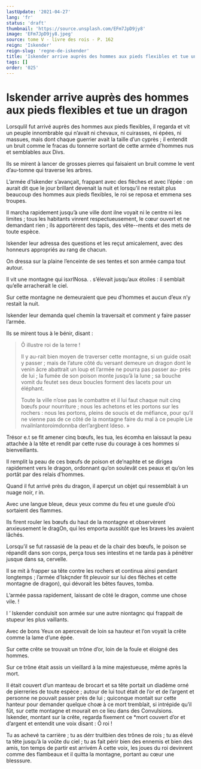 ```yaml
---
lastUpdate: '2021-04-27'
lang: 'fr'
status: 'draft'
thumbnail: 'https://source.unsplash.com/EFm7JpD9jy8'
image: 'EFm7JpD9jy8.jpeg'
source: tome V - livre des rois - P. 162
reign: 'Iskender'
reign-slug: 'regne-de-iskender'
title: 'Iskender arrive auprès des hommes aux pieds flexibles et tue un dragon | Le Livre des Rois | Shâhnâmeh'
tags: []
order: '025'
---
```


<!-- LTeX: language=fr -->

# Iskender arrive auprès des hommes aux pieds flexibles et tue un dragon

Lorsqulil fut arrivé auprès des hommes aux pieds flexibles, il regarda et vit un peuple innombrable qui n’avait ni chevaux, ni cuirasses, ni épées, ni massues, mais dont chaque guerrier avait la taille d’un cyprès ; il entendit un bruit comme le fracas du tonnerre sortant de cette armée d’hommes nus et semblables aux Divs.

Ils se mirent à lancer de grosses pierres qui faisaient un bruit comme le vent d’au-tomne qui traverse les arbres.

L’armée d’lskender s’avançait, frappant avec des flèches et avec l’épée : on aurait dit que le jour brillant devenait la nuit et lorsqu’il ne restait plus beaucoup des hommes aux pieds flexibles, le roi se reposa et emmena ses troupes.

Il marcha rapidement jusqu’à une ville dont ilne voyait ni le centre ni les limites ; tous les habitants vinrent respectueusement, le cœur ouvert et ne demandant rien ; ils apportèrent des tapis, des vête--ments et des mets de toute espèce.

Iskender leur adressa des questions et les reçut amicalement, avec des honneurs appropriés au rang de chacun.

On dressa sur la plaine l’enceinte de ses tentes et son armée campa tout autour.

Il vit une montagne qui isxrlNosa. . s’élevait jusqu’aux étoiles : il semblait qu’elle arracherait le ciel.

Sur cette montagne ne demeuraient que peu d’hommes et aucun d’eux n’y restait la nuit.

Iskender leur demanda quel chemin la traversait et comment y faire passer l’armée.

Ils se mirent tous à le bénir, disant :

> Ô illustre roi de la terre !
>
> Il y au-rait bien moyen de traverser cette montagne, si un guide osait y passer ; mais de l’ature côté du versant demeure un dragon dont le venin âcre abattrait un loup et l’armée ne pourra pas passer au-
près de lui ; la fumée de son poison monte jusqu’à la lune ; sa bouche vomit du feutet ses deux boucles forment des lacets pour un éléphant.
>
> Toute la ville n’ose pas le combattre et il lui faut chaque nuit cinq bœufs pour nourriture ; nous les achetons et les portons sur les rochers : nous les portons, pleins de soucis et de méfiance, pour qu’il ne vienne pas de ce côté de la montagne faire du mal à ce peuple Lie nvailnlantoroimdonnba derl’argbent ldeso. »

Trésor e.t se fit amener cinq bœufs, les tua, les écomha en laissaut la peau attachée à la tête et rendit par cette ruse du courage à ces hommes si bienveillants.

Il remplit la peau de ces bœufs de poison et de’naphte et se dirigea rapidement vers le dragon, ordonnant qu’on soulevât ces peaux et qu’on les portât par des relais d’hommes.

Quand il fut arrivé près du dragon, il aperçut un objet qui ressemblait à un nuage noir, r in.

Avec une langue bleue, deux yeux comme du feu et une gueule d’où sortaient des flammes.

Ils firent rouler les bœufs du haut de la montagne et observèrent anxieusement le dragOn, qui les emporta aussitôt que les braves les avaient lâchés.

Lorsqu’il se fut rassasié de la peau et de la chair des bœufs, le poison se répandit dans son corps, perça tous ses intestins et ne tarda pas à pénétrer jusque dans sa, cervelle.

Il se mit à frapper sa tête contre les rochers et continua ainsi pendant longtemps ; l’armée d’lskçnder fit pleuvoir sur lui des flèches et cette montagne de dragon), qui dévorait les bêtes fauves, tomba.

L’armée passa rapidement, laissant de côté le dragon, comme une chose vile. !

I ’
Iskender conduisit son armée sur une autre niontagnc qui frappait de stupeur les plus vaillants.

Avec de bons Yeux on apercevait de loin sa hauteur et l’on voyait la crête comme la lame d’une épée.

Sur cette crête se trouvait un trône d’or, loin de la foule et éloigné des hommes.

Sur ce trône était assis un vieillard à la mine majestueuse, même après la mort.

Il était couvert d’un manteau de brocart et sa tête portait un diadème orné de pierreries de toute espèce ; autour de lui tout était de l’or et de l’argent et personne ne pouvait passer près de lui ; quiconque montait sur cette hanteur pour demander quelque choæ à ce mort tremblait, si intrépide qu’il fût, sur cette montagne et mourait en ce lieu dans des Convulsions. 
 Iskender, montant sur la crête, regarda fixement ce
\*mort couvert d’or et d’argent et entendit une voix disant : Ô roi !

Tu as achevé ta carrière ; tu as dérr truitbien des trônes de rois ; tu as élevé ta tête jusqu’à la voûte du ciel ; tu as fait périr bien des ennemis et bien des amis, ton temps de partir est arrivém À cette voix, les joues du roi devinrent comme des flambeaux et il quitta la montagne, portant au cœur une blesssure.
